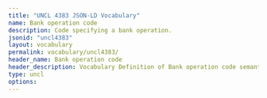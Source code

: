 ```yaml
---
title: "UNCL 4383 JSON-LD Vocabulary"
name: Bank operation code
description: Code specifying a bank operation.
jsonid: "uncl4383"
layout: vocabulary
permalink: vocabulary/uncl4383/
header_name: Bank operation code
header_description: Vocabulary Definition of Bank operation code semantics in HTML format. JSON-LD format is available at [uncl4383.jsonld](https://edi3.org/vocabulary/uncl4383.jsonld)
type: uncl
options:
---
```

